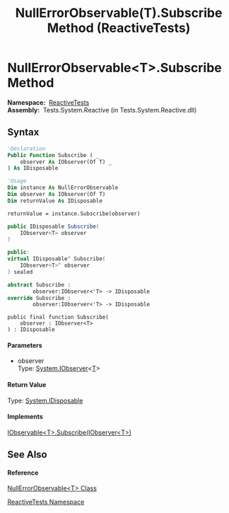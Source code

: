 ﻿---
title: NullErrorObservable(T).Subscribe Method  (ReactiveTests)
TOCTitle: Subscribe Method
ms:assetid: M:ReactiveTests.NullErrorObservable`1.Subscribe(System.IObserver{`0})
ms:mtpsurl: https://msdn.microsoft.com/en-us/library/Hh303958(v=VS.103)
ms:contentKeyID: 36620871
ms.date: 06/28/2011
mtps_version: v=VS.103
f1_keywords:
- ReactiveTests.NullErrorObservable`1.Subscribe
dev_langs:
- CSharp
- JScript
- VB
- FSharp
- c++
---

# NullErrorObservable\<T\>.Subscribe Method

**Namespace:**  [ReactiveTests](hh303221\(v=vs.103\).md)  
**Assembly:**  Tests.System.Reactive (in Tests.System.Reactive.dll)

## Syntax

``` vb
'Declaration
Public Function Subscribe ( _
    observer As IObserver(Of T) _
) As IDisposable
```

``` vb
'Usage
Dim instance As NullErrorObservable
Dim observer As IObserver(Of T)
Dim returnValue As IDisposable

returnValue = instance.Subscribe(observer)
```

``` csharp
public IDisposable Subscribe(
    IObserver<T> observer
)
```

``` c++
public:
virtual IDisposable^ Subscribe(
    IObserver<T>^ observer
) sealed
```

``` fsharp
abstract Subscribe : 
        observer:IObserver<'T> -> IDisposable 
override Subscribe : 
        observer:IObserver<'T> -> IDisposable 
```

``` jscript
public final function Subscribe(
    observer : IObserver<T>
) : IDisposable
```

#### Parameters

  - observer  
    Type: [System.IObserver](https://msdn.microsoft.com/en-us/library/Dd783449)\<[T](hh314728\(v=vs.103\).md)\>  

#### Return Value

Type: [System.IDisposable](https://msdn.microsoft.com/en-us/library/aax125c9)  

#### Implements

[IObservable\<T\>.Subscribe(IObserver\<T\>)](https://msdn.microsoft.com/en-us/library/m:system.iobservable%601.subscribe\(system.iobserver%7b%600%7d\)\(v=VS.103\))  

## See Also

#### Reference

[NullErrorObservable\<T\> Class](hh314728\(v=vs.103\).md)

[ReactiveTests Namespace](hh303221\(v=vs.103\).md)

